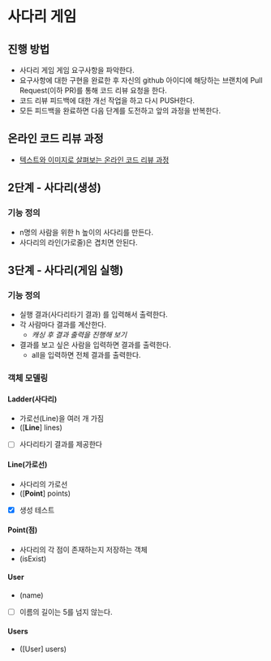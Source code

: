 # 사다리 게임
## 진행 방법
* 사다리 게임 게임 요구사항을 파악한다.
* 요구사항에 대한 구현을 완료한 후 자신의 github 아이디에 해당하는 브랜치에 Pull Request(이하 PR)를 통해 코드 리뷰 요청을 한다.
* 코드 리뷰 피드백에 대한 개선 작업을 하고 다시 PUSH한다.
* 모든 피드백을 완료하면 다음 단계를 도전하고 앞의 과정을 반복한다.

## 온라인 코드 리뷰 과정
* [텍스트와 이미지로 살펴보는 온라인 코드 리뷰 과정](https://github.com/nextstep-step/nextstep-docs/tree/master/codereview)


## 2단계 - 사다리(생성)

### 기능 정의

- n명의 사람을 위한 h 높이의 사다리를 만든다.
- 사다리의 라인(가로줄)은 겹치면 안된다.

## 3단계 - 사다리(게임 실행)

### 기능 정의

- 실행 결과(사다리타기 결과) 를 입력해서 출력한다.
- 각 사람마다 결과를 계산한다.
  - _캐싱 후 결과 출력을 진행해 보기_
- 결과를 보고 싶은 사람을 입력하면 결과를 출력한다.
  - all을 입력하면 전체 결과를 출력한다.

### 객체 모델링

#### Ladder(사다리)

- 가로선(Line)을 여러 개 가짐
- ([__Line__] lines) 
- [ ] 사다리타기 결과를 제공한다

#### Line(가로선)

- 사다리의 가로선
- ([__Point__] points)
- [x] 생성 테스트

#### Point(점)

- 사다리의 각 점이 존재하는지 저장하는 객체
- (isExist)

#### User

- (name)
- [ ] 이름의 길이는 5를 넘지 않는다.

#### Users

- ([User] users)




